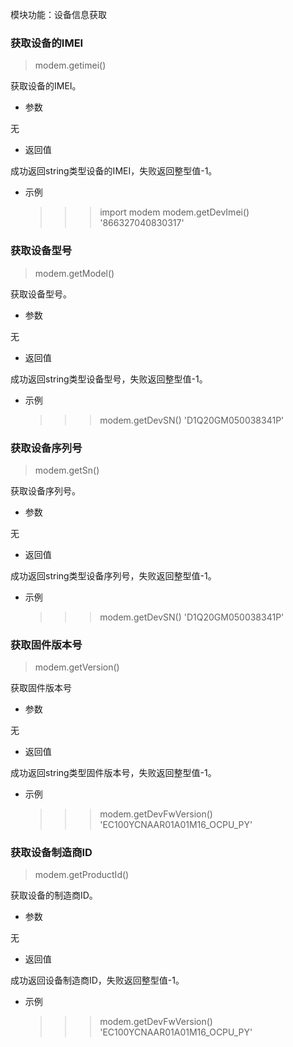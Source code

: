 模块功能：设备信息获取

### 获取设备的IMEI
>modem.getimei()

获取设备的IMEI。

- 参数

无

- 返回值

成功返回string类型设备的IMEI，失败返回整型值-1。

- 示例


	>>> import modem
	>>> modem.getDevImei()
	'866327040830317'

### 获取设备型号
>modem.getModel()

获取设备型号。

- 参数

无

- 返回值

成功返回string类型设备型号，失败返回整型值-1。

- 示例 


	>>> modem.getDevSN()
	'D1Q20GM050038341P'


### 获取设备序列号
>modem.getSn()

获取设备序列号。

- 参数

无

- 返回值

成功返回string类型设备序列号，失败返回整型值-1。

- 示例


	>>> modem.getDevSN()
	'D1Q20GM050038341P'


### 获取固件版本号
>modem.getVersion()

获取固件版本号

- 参数

无

- 返回值

成功返回string类型固件版本号，失败返回整型值-1。

- 示例


	>>> modem.getDevFwVersion()
	'EC100YCNAAR01A01M16_OCPU_PY'

### 获取设备制造商ID
>modem.getProductId()

获取设备的制造商ID。

- 参数

无

- 返回值

成功返回设备制造商ID，失败返回整型值-1。

- 示例


	>>> modem.getDevFwVersion()
	'EC100YCNAAR01A01M16_OCPU_PY'





